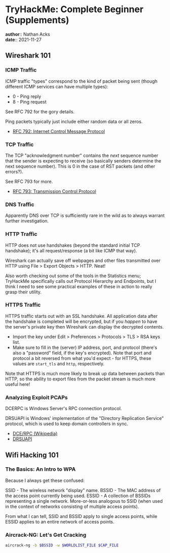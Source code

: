 # TryHackMe: Complete Beginner (Supplements)

**author**:: Nathan Acks  
**date**:: 2021-11-27

## Wireshark 101

### ICMP Traffic

ICMP traffic "types" correspond to the kind of packet being sent (though different ICMP services can have multiple types):

* 0 - Ping reply
* 8 - Ping request

See RFC 792 for the gory details.

Ping packets typically just include either random data or all zeros.

* [RFC 792: Internet Control Message Protocol](https://datatracker.ietf.org/doc/html/rfc792)

### TCP Traffic

The TCP "acknowledgment number" contains the *next* sequence number that the sender is expecting to receive (so basically senders determine the next sequence number). This is 0 in the case of RST packets (and other errors?).

See RFC 793 for more.

* [RFC 793: Transmission Control Protocol](https://datatracker.ietf.org/doc/html/rfc793)

### DNS Traffic

Apparently DNS over TCP is sufficiently rare in the wild as to always warrant further investigation.

### HTTP Traffic

HTTP does not use handshakes (beyond the standard initial TCP handshake); it's all request/response (a bit like ICMP that way).

Wireshark can actually save off webpages and other files transmitted over HTTP using File > Export Objects > HTTP. Neat!

Also worth checking out some of the tools in the Statistics menu; TryHackMe specifically calls out Protocol Hierarchy and Endpoints, but I think I need to see some practical examples of these in action to really grasp their utility.

### HTTPS Traffic

HTTPS traffic starts out with an SSL handshake. All application data after the handshake is completed will be encrypted, but if you *happen* to have the server's private key then Wireshark can display the decrypted contents.

* Import the key under Edit > Preferences > Protocols > TLS > RSA keys list.
* Make sure to fill in the (server) IP address, port, and protocol (there's also a "password" field, if the key's encrypted). Note that port and protocol a bit reversed from what you'd expect - for HTTPS, these values are `start_tls` and `http`, respectively.

Note that HTTPS is much more likely to break up data between packets than HTTP, so the ability to export files from the packet stream is much more useful here!

### Analyzing Exploit PCAPs

DCERPC is Windows Server's RPC connection protocol.

DRSUAPI is Windows' implementation of the "Directory Replication Service" protocol, which is used to keep domain controllers in sync.

* [DCE/RPC (Wikipedia)](https://en.wikipedia.org/wiki/DCE/RPC)
* [DRSUAPI](https://wiki.samba.org/index.php/DRSUAPI)

## Wifi Hacking 101

### The Basics: An Intro to WPA

Because I always get these confused:

SSID - The wireless network "display" name.
BSSID - The MAC address of the access point currently being used.
ESSID - A collection of BSSIDs representing a single network. More-or-less analogous to SSID (when used in the context of networks consisting of multiple access points).

From what I can tell, SSID and BSSID apply to single access points, while ESSID applies to an entire network of access points.

### Aircrack-NG: Let's Get Cracking

```bash
aircrack-ng -b $BSSID -w $WORLDLIST_FILE $CAP_FILE
```
